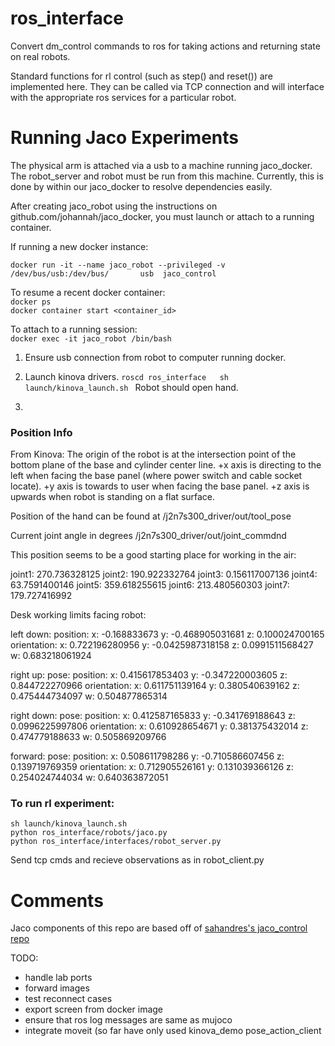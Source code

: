 # ros_interface

Convert dm_control commands to ros for taking actions and returning state on real robots. 

Standard functions for rl control (such as step() and reset()) are implemented here. They can be called via 
TCP connection and will interface with the appropriate ros services for a particular robot. 

# Running Jaco Experiments
The physical arm is attached via a usb to a machine running jaco_docker. The robot_server and robot must be run from this machine. Currently, this is done by within our jaco_docker to resolve dependencies easily. 

After creating jaco_robot using the instructions on github.com/johannah/jaco_docker, you must launch or attach to a running container. 

If running a new docker instance:

`docker run -it --name jaco_robot --privileged -v /dev/bus/usb:/dev/bus/       usb  jaco_control`

To resume a recent docker container:   
`docker ps`  
`docker container start <container_id>`  

To attach to a running session:   
`docker exec -it jaco_robot /bin/bash`

1) Ensure usb connection from robot to computer running docker. 

2) Launch kinova drivers. 
`roscd ros_interface  
sh launch/kinova_launch.sh
`
Robot should open hand. 

3) 


### Position Info

From Kinova: The origin of the robot is at the intersection point of the bottom plane of the base and cylinder center line.
+x axis is directing to the left when facing the base panel (where power switch and cable socket locate).
+y axis is towards to user when facing the base panel.
+z axis is upwards when robot is standing on a flat surface.

Position of the hand can be found at /j2n7s300_driver/out/tool_pose

Current joint angle in degrees /j2n7s300_driver/out/joint_commdnd

This position seems to be a good starting place for working in the air:

joint1: 270.736328125
joint2: 190.922332764
joint3: 0.156117007136
joint4: 63.7591400146
joint5: 359.618255615
joint6: 213.480560303
joint7: 179.727416992

Desk working limits facing robot: 

left down:
  position:
    x: -0.168833673
    y: -0.468905031681
    z: 0.100024700165
  orientation:
    x: 0.722196280956
    y: -0.0425987318158
    z: 0.0991511568427
    w: 0.683218061924

right up:
pose:
  position:
    x: 0.415617853403
    y: -0.347220003605
    z: 0.844722270966
  orientation:
    x: 0.611751139164
    y: 0.380540639162
    z: 0.475444734097
    w: 0.504877865314

right down:
pose:
  position:
    x: 0.412587165833
    y: -0.341769188643
    z: 0.0996225997806
  orientation:
    x: 0.610928654671
    y: 0.381375432014
    z: 0.474779188633
    w: 0.505869209766

forward:
pose:
  position:
    x: 0.508611798286
    y: -0.710586607456
    z: 0.139719769359
  orientation:
    x: 0.712905526161
    y: 0.131039366126
    z: 0.254024744034
    w: 0.640363872051
### To run rl experiment: 

`sh launch/kinova_launch.sh`  
`python ros_interface/robots/jaco.py`  
`python ros_interface/interfaces/robot_server.py`  

Send tcp cmds and recieve observations as in robot_client.py


# Comments
Jaco components of this repo are based off of [sahandres's jaco_control repo](https://github.com/sahandrez/jaco_control/blob/master/jaco_control/utils/robot.py)

TODO: 
- handle lab ports  
- forward images   
- test reconnect cases  
- export screen from docker image  
- ensure that ros log messages are same as mujoco  
- integrate moveit (so far have only used kinova_demo pose_action_client


